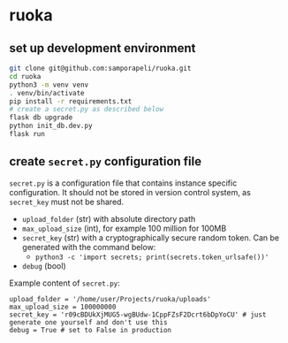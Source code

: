 # ruoka

## set up development environment
```zsh
git clone git@github.com:samporapeli/ruoka.git
cd ruoka
python3 -m venv venv
. venv/bin/activate
pip install -r requirements.txt
# create a secret.py as described below
flask db upgrade
python init_db.dev.py
flask run
```

## create `secret.py` configuration file
`secret.py` is a configuration file that contains instance specific configuration.
It should not be stored in version control system, as `secret_key` must not be shared.

- `upload_folder` (str) with absolute directory path
- `max_upload_size` (int), for example 100 million for 100MB
- `secret_key` (str) with a cryptographically secure random token. Can be generated with the command below:
    - `python3 -c 'import secrets; print(secrets.token_urlsafe())'`
- `debug` (bool)

Example content of `secret.py`:

```python3
upload_folder = '/home/user/Projects/ruoka/uploads'
max_upload_size = 100000000
secret_key = 'r09cBDUkXjMUG5-wgBUdw-1CppFZsF2Dcrt6bDpYoCU' # just generate one yourself and don't use this
debug = True # set to False in production
```
